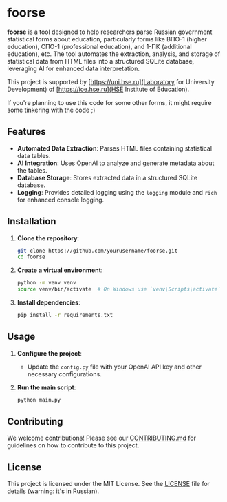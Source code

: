 # foorse

**foorse** is a tool designed to help researchers parse Russian government statistical forms about education, particularly forms like ВПО-1 (higher education), СПО-1 (professional education), and 1-ПК (additional education), etc. The tool automates the extraction, analysis, and storage of statistical data from HTML files into a structured SQLite database, leveraging AI for enhanced data interpretation.

This project is supported by [https://uni.hse.ru](Laboratory for University Development) of [https://ioe.hse.ru](HSE Institute of Education).

If you're planning to use this code for some other forms, it might require some tinkering with the code ;)

## Features

- **Automated Data Extraction**: Parses HTML files containing statistical data tables.
- **AI Integration**: Uses OpenAI to analyze and generate metadata about the tables.
- **Database Storage**: Stores extracted data in a structured SQLite database.
- **Logging**: Provides detailed logging using the `logging` module and `rich` for enhanced console logging.

## Installation

1. **Clone the repository**:
    ```bash
    git clone https://github.com/yourusername/foorse.git
    cd foorse
    ```

2. **Create a virtual environment**:
    ```bash
    python -m venv venv
    source venv/bin/activate  # On Windows use `venv\Scripts\activate`
    ```

3. **Install dependencies**:
    ```bash
    pip install -r requirements.txt
    ```

## Usage

1. **Configure the project**:
    - Update the `config.py` file with your OpenAI API key and other necessary configurations.

2. **Run the main script**:
    ```bash
    python main.py
    ```

## Contributing

We welcome contributions! Please see our [CONTRIBUTING.md](CONTRIBUTING.md) for guidelines on how to contribute to this project.

## License

This project is licensed under the MIT License. See the [LICENSE](LICENSE) file for details (warning: it's in Russian).
